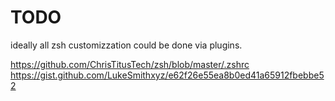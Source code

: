 # TODO

ideally all zsh customizzation could be done via plugins.

https://github.com/ChrisTitusTech/zsh/blob/master/.zshrc
https://gist.github.com/LukeSmithxyz/e62f26e55ea8b0ed41a65912fbebbe52
